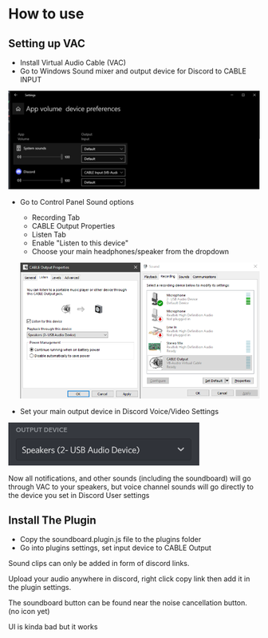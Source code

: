 # How to use
## Setting up VAC
* Install Virtual Audio Cable (VAC)
* Go to Windows Sound mixer and output device for Discord to CABLE INPUT

![soundmixer.png](./Screenshots/soundmixer.png)
* Go to Control Panel Sound options
	* Recording Tab
	* CABLE Output Properties
	* Listen Tab
	* Enable "Listen to this device"
	* Choose your main headphones/speaker from the dropdown
	
	![recording.png](./Screenshots/recording.png)
* Set your main output device in Discord Voice/Video Settings

![output.png](./Screenshots/output.png)

Now all notifications, and other sounds (including the soundboard) will go through VAC to your speakers, but voice channel sounds will go directly to the device you set in Discord User settings

## Install The Plugin
* Copy the soundboard.plugin.js file to the plugins folder
* Go into plugins settings, set input device to CABLE Output

Sound clips can only be added in form of discord links.

Upload your audio anywhere in discord, right click copy link then add it in the plugin settings.

The soundboard button can be found near the noise cancellation button. (no icon yet)

UI is kinda bad but it works
